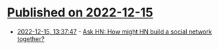 # [Published on 2022-12-15](index.md)

* [2022-12-15, 13:37:47](https://news.ycombinator.com/item?id=33999296) - [Ask HN: How might HN build a social network together?](https://news.ycombinator.com/item?id=33999296)
